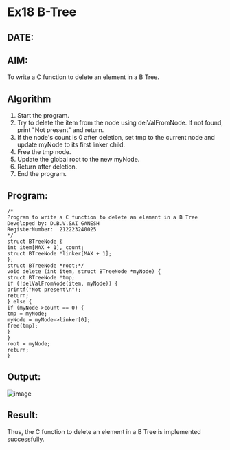 # Ex18 B-Tree
## DATE:
## AIM:
To write a C function to delete an element in a B Tree.
## Algorithm
1. Start the program.
2. Try to delete the item from the node using delValFromNode. If not found, print "Not present" and return.
3. If the node's count is 0 after deletion, set tmp to the current node and update myNode to its first linker child.
4. Free the tmp node.
5. Update the global root to the new myNode. 
6. Return after deletion.
7. End the program.  

## Program:
```
/*
Program to write a C function to delete an element in a B Tree
Developed by: D.B.V.SAI GANESH
RegisterNumber:  212223240025
*/
struct BTreeNode { 
int item[MAX + 1], count; 
struct BTreeNode *linker[MAX + 1]; 
}; 
struct BTreeNode *root;*/ 
void delete (int item, struct BTreeNode *myNode) { 
struct BTreeNode *tmp; 
if (!delValFromNode(item, myNode)) { 
printf("Not present\n"); 
return; 
} else { 
if (myNode->count == 0) { 
tmp = myNode; 
myNode = myNode->linker[0]; 
free(tmp); 
} 
} 
root = myNode; 
return; 
}
```

## Output:

![image](https://github.com/user-attachments/assets/4664fba5-3230-4036-9d60-c36c580e187f)


## Result:
Thus, the C function to delete an element in a B Tree is implemented successfully.
